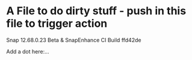 # A File to do dirty stuff - push in this file to trigger action
Snap 12.68.0.23 Beta & SnapEnhance CI Build ffd42de

Add a dot here:...

